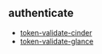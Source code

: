 
## authenticate
- [token-validate-cinder](https://godleon.github.io/osp_test_results/0.2.83/authenticate/token-validate-cinder.html)
- [token-validate-glance](https://godleon.github.io/osp_test_results/0.2.83/authenticate/token-validate-glance.html)

